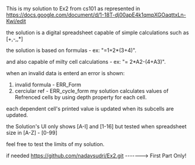 This is my solution to Ex2 from cs101 as represented in https://docs.google.com/document/d/1-18T-dj00apE4k1qmpXGOaqttxLn-Kwi/edit

the solution is a digital spreadsheet capable of simple calculations such as [+,-,\,*]

the solution is based on formulas - ex: "=1+2*(3+4)".

and also capable of milty cell calculations - ex: "= 2*A2-(4+A3)".

when an invalid data is enterd an error is shown:

1) invalid formula - ERR_Form
2) cerciular ref - ERR_cycle_form
my solution calculates values of Refrenced cells by using depth property for each cell.

each dependent cell's printed value is updated when its subcells are updated.

the Solution's UI only shows [A-I] and [1-16] but tested when spreadsheet size in [A-Z] - [0-99]

feel free to test the limits of my solution.

if needed https://github.com/nadavsudri/Ex2.git -------> First Part Only!
